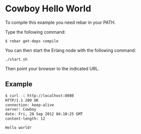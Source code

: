 Cowboy Hello World
==================

To compile this example you need rebar in your PATH.

Type the following command:
```
$ rebar get-deps compile
```

You can then start the Erlang node with the following command:
```
./start.sh
```

Then point your browser to the indicated URL.

Example
-------

``` bash
$ curl -i http://localhost:8080
HTTP/1.1 200 OK
connection: keep-alive
server: Cowboy
date: Fri, 28 Sep 2012 04:10:25 GMT
content-length: 12

Hello world!
```
